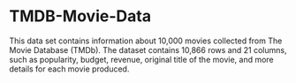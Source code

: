 # TMDB-Movie-Data
This data set contains information about 10,000 movies collected from The Movie Database (TMDb). The dataset contains 10,866 rows and 21 columns, such as popularity, budget, revenue, original title of the movie, and more details for each movie produced.
